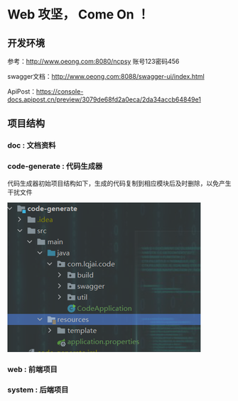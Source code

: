 # Web 攻坚， Come On ！

## 开发环境

参考：http://www.oeong.com:8080/ncpsy 账号123密码456

swagger文档：http://www.oeong.com:8088/swagger-ui/index.html

ApiPost：https://console-docs.apipost.cn/preview/3079de68fd2a0eca/2da34accb64849e1

## 项目结构

### doc : 文档资料
### code-generate : 代码生成器
代码生成器初始项目结构如下，生成的代码复制到相应模块后及时删除，以免产生干扰文件

![code-generate.jpg](doc/image/code-generate.jpg)

### web : 前端项目
### system : 后端项目

